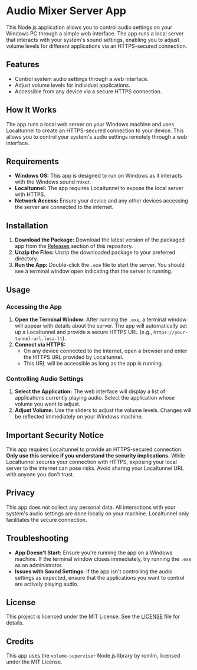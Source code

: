 # **Audio Mixer Server App**

This Node.js application allows you to control audio settings on your Windows PC through a simple web interface. The app runs a local server that interacts with your system's sound settings, enabling you to adjust volume levels for different applications via an HTTPS-secured connection.

## **Features**

-   Control system audio settings through a web interface.
-   Adjust volume levels for individual applications.
-   Accessible from any device via a secure HTTPS connection.

## **How It Works**

The app runs a local web server on your Windows machine and uses Localtunnel to create an HTTPS-secured connection to your device. This allows you to control your system's audio settings remotely through a web interface.

## **Requirements**

-   **Windows OS:** This app is designed to run on Windows as it interacts with the Windows sound mixer.
-   **Localtunnel:** The app requires Localtunnel to expose the local server with HTTPS.
-   **Network Access:** Ensure your device and any other devices accessing the server are connected to the internet.

## **Installation**

1. **Download the Package:** Download the latest version of the packaged app from the [Releases](#) section of this repository.
2. **Unzip the Files:** Unzip the downloaded package to your preferred directory.
3. **Run the App:** Double-click the `.exe` file to start the server. You should see a terminal window open indicating that the server is running.

## **Usage**

### Accessing the App

1. **Open the Terminal Window:** After running the `.exe`, a terminal window will appear with details about the server. The app will automatically set up a Localtunnel and provide a secure HTTPS URL (e.g., `https://your-tunnel-url.loca.lt`).
2. **Connect via HTTPS:**
    - On any device connected to the internet, open a browser and enter the HTTPS URL provided by Localtunnel.
    - This URL will be accessible as long as the app is running.

### Controlling Audio Settings

1. **Select the Application:** The web interface will display a list of applications currently playing audio. Select the application whose volume you want to adjust.
2. **Adjust Volume:** Use the sliders to adjust the volume levels. Changes will be reflected immediately on your Windows machine.

## **Important Security Notice**

This app requires Localtunnel to provide an HTTPS-secured connection. **Only use this service if you understand the security implications.** While Localtunnel secures your connection with HTTPS, exposing your local server to the internet can pose risks. Avoid sharing your Localtunnel URL with anyone you don't trust.

## **Privacy**

This app does not collect any personal data. All interactions with your system's audio settings are done locally on your machine. Localtunnel only facilitates the secure connection.

## **Troubleshooting**

-   **App Doesn't Start:** Ensure you're running the app on a Windows machine. If the terminal window closes immediately, try running the `.exe` as an administrator.
-   **Issues with Sound Settings:** If the app isn't controlling the audio settings as expected, ensure that the applications you want to control are actively playing audio.

## **License**

This project is licensed under the MIT License. See the [LICENSE](./LICENSE) file for details.

## **Credits**

This app uses the `volume-supervisor` Node.js library by romlm, licensed under the MIT License.
